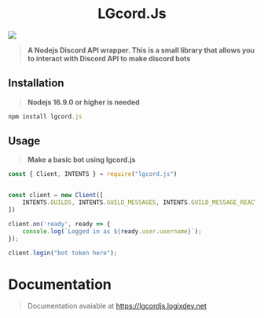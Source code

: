 <h1 align="center">LGcord.Js</h1>

<img src="https://media.discordapp.net/attachments/913066109081620570/1051116162026573904/1665301818603_1.png">

> **A Nodejs Discord API wrapper. This is a small library that allows you to interact with Discord API to make discord bots**

## Installation

> **Nodejs 16.9.0 or higher is needed**

```js
npm install lgcord.js
```

## Usage

> **Make a basic bot using lgcord.js**

```js
const { Client, INTENTS } = require("lgcord.js")


const client = new Client([
    INTENTS.GUILDS, INTENTS.GUILD_MESSAGES, INTENTS.GUILD_MESSAGE_REACTIONS
])

client.on('ready', ready => {
    console.log(`Logged in as ${ready.user.username}`);
});

client.login("bot token here");

```

# Documentation
 > Documentation avaiable at https://lgcordjs.logixdev.net
